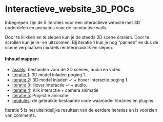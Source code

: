 # Interactieve_website_3D_POCs

Inbegrepen zijn de 5 iteraties voor een interactieve website met 3D onderdelen en animaties voor de conductive walls.

Door te klikken en te slepen kun je de steeds 3D scene draaien. Door te scrollen kun je in- en uitzoomen. Bij iteratie 1 kun je nog “pannen” en dus de scene verplaatsen middels rechtermuisklik en slepen.

#### Inhoud mappen: 
- [assets](/assets): bestanden voor de 3D scenes, audio en video. 
- [iteratie 1](/iteration1_3d_model):  3D model inladen poging 1.
- [iteratie 2](/iteration2_3d_model):  3D model inladen ✓ +  hover interactie poging 1.
- [iteratie 3](/iteration3_hover_sound):  Hover interactie ✓ + audio. 
- [iteratie 4](/iteration4_click_camera):  Klik interactie + camera animatie
- [iteratie 5](/iteration5_animation_texture):  Projectie animatie
- [modules](/modules): de gebruikte bestaande code waaronder libraries en plugins. 

Iteratie 5 is het uiteindelijke resultaat van de eerdere iteraties en is voorzien van comments. 
